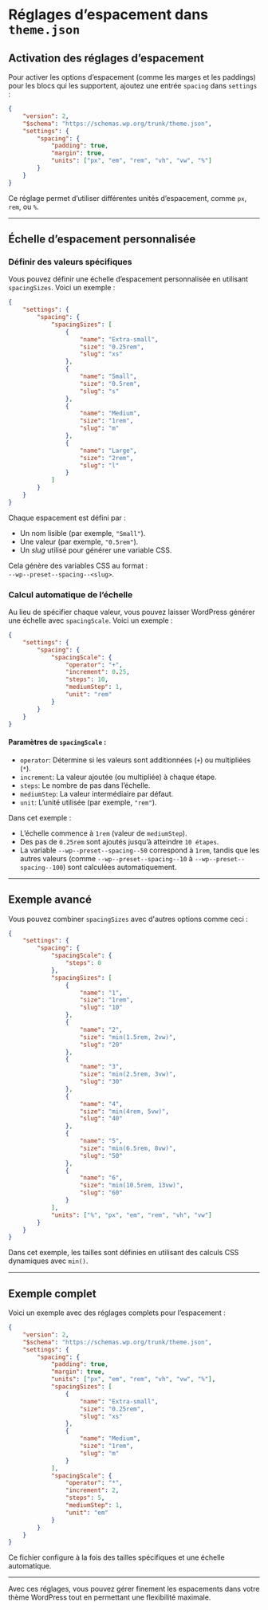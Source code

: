 # Réglages d’espacement dans `theme.json`

## Activation des réglages d’espacement

Pour activer les options d’espacement (comme les marges et les paddings) pour les blocs qui les supportent, ajoutez une entrée `spacing` dans `settings` :

```json
{
    "version": 2,
    "$schema": "https://schemas.wp.org/trunk/theme.json",
    "settings": {
        "spacing": {
            "padding": true,
            "margin": true,
            "units": ["px", "em", "rem", "vh", "vw", "%"]
        }
    }
}
```

Ce réglage permet d’utiliser différentes unités d’espacement, comme `px`, `rem`, ou `%`.

---

## Échelle d’espacement personnalisée

### Définir des valeurs spécifiques

Vous pouvez définir une échelle d’espacement personnalisée en utilisant `spacingSizes`. Voici un exemple :

```json
{
    "settings": {
        "spacing": {
            "spacingSizes": [
                {
                    "name": "Extra-small",
                    "size": "0.25rem",
                    "slug": "xs"
                },
                {
                    "name": "Small",
                    "size": "0.5rem",
                    "slug": "s"
                },
                {
                    "name": "Medium",
                    "size": "1rem",
                    "slug": "m"
                },
                {
                    "name": "Large",
                    "size": "2rem",
                    "slug": "l"
                }
            ]
        }
    }
}
```

Chaque espacement est défini par :
- Un nom lisible (par exemple, `"Small"`).
- Une valeur (par exemple, `"0.5rem"`).
- Un *slug* utilisé pour générer une variable CSS.

Cela génère des variables CSS au format :  
`--wp--preset--spacing--<slug>`.

### Calcul automatique de l’échelle

Au lieu de spécifier chaque valeur, vous pouvez laisser WordPress générer une échelle avec `spacingScale`. Voici un exemple :

```json
{
    "settings": {
        "spacing": {
            "spacingScale": {
                "operator": "+",
                "increment": 0.25,
                "steps": 10,
                "mediumStep": 1,
                "unit": "rem"
            }
        }
    }
}
```

#### Paramètres de `spacingScale` :
- `operator`: Détermine si les valeurs sont additionnées (`+`) ou multipliées (`*`).
- `increment`: La valeur ajoutée (ou multipliée) à chaque étape.
- `steps`: Le nombre de pas dans l’échelle.
- `mediumStep`: La valeur intermédiaire par défaut.
- `unit`: L’unité utilisée (par exemple, `"rem"`).

Dans cet exemple :
- L’échelle commence à `1rem` (valeur de `mediumStep`).
- Des pas de `0.25rem` sont ajoutés jusqu’à atteindre `10 étapes`.
- La variable `--wp--preset--spacing--50` correspond à `1rem`, tandis que les autres valeurs (comme `--wp--preset--spacing--10` à `--wp--preset--spacing--100`) sont calculées automatiquement.

---

## Exemple avancé

Vous pouvez combiner `spacingSizes` avec d'autres options comme ceci :

```json
{
    "settings": {
        "spacing": {
            "spacingScale": {
                "steps": 0
            },
            "spacingSizes": [
                {
                    "name": "1",
                    "size": "1rem",
                    "slug": "10"
                },
                {
                    "name": "2",
                    "size": "min(1.5rem, 2vw)",
                    "slug": "20"
                },
                {
                    "name": "3",
                    "size": "min(2.5rem, 3vw)",
                    "slug": "30"
                },
                {
                    "name": "4",
                    "size": "min(4rem, 5vw)",
                    "slug": "40"
                },
                {
                    "name": "5",
                    "size": "min(6.5rem, 8vw)",
                    "slug": "50"
                },
                {
                    "name": "6",
                    "size": "min(10.5rem, 13vw)",
                    "slug": "60"
                }
            ],
            "units": ["%", "px", "em", "rem", "vh", "vw"]
        }
    }
}
```

Dans cet exemple, les tailles sont définies en utilisant des calculs CSS dynamiques avec `min()`.

---

## Exemple complet

Voici un exemple avec des réglages complets pour l’espacement :

```json
{
    "version": 2,
    "$schema": "https://schemas.wp.org/trunk/theme.json",
    "settings": {
        "spacing": {
            "padding": true,
            "margin": true,
            "units": ["px", "em", "rem", "vh", "vw", "%"],
            "spacingSizes": [
                {
                    "name": "Extra-small",
                    "size": "0.25rem",
                    "slug": "xs"
                },
                {
                    "name": "Medium",
                    "size": "1rem",
                    "slug": "m"
                }
            ],
            "spacingScale": {
                "operator": "*",
                "increment": 2,
                "steps": 5,
                "mediumStep": 1,
                "unit": "em"
            }
        }
    }
}
```

Ce fichier configure à la fois des tailles spécifiques et une échelle automatique.

---

Avec ces réglages, vous pouvez gérer finement les espacements dans votre thème WordPress tout en permettant une flexibilité maximale.
